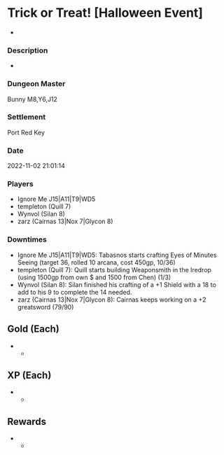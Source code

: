 # Trick or Treat! [Halloween Event]
-
### Description
-
### Dungeon Master
Bunny M8,Y6,J12
### Settlement
Port Red Key
### Date
2022-11-02 21:01:14
### Players
* Ignore Me J15|A11|T9|WD5
* templeton (Quill 7)
* Wynvol (Silan 8)
* zarz (Cairnas 13|Nox 7|Glycon 8)
### Downtimes
* Ignore Me J15|A11|T9|WD5: Tabasnos starts crafting Eyes of Minutes Seeing (target 36, rolled 10 arcana, cost 450gp, 10/36)
* templeton (Quill 7): Quill starts building Weaponsmith in the Iredrop (using 1500gp from own $ and 1500 from Chen) (1/3)
* Wynvol (Silan 8): Silan finished his crafting of a +1 Shield with a 18 to add to his 9 to complete the 14 needed.
* zarz (Cairnas 13|Nox 7|Glycon 8): Cairnas keeps working on a +2 greatsword (79/90)
## Gold (Each)
* -
## XP (Each)
* -
## Rewards
* -